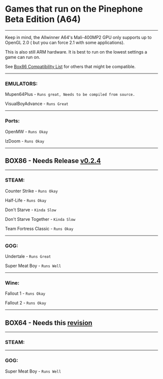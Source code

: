 # Games that run on the Pinephone Beta Edition (A64)

-----------------------------------------------------

Keep in mind, the Allwinner A64's Mali-400MP2 GPU only supports up to OpenGL 2.0 ( but you can force 2.1 with some applications).

This is also still ARM hardware. It is best to run on the lowest settings a game can run on.

See [Box86 Compatibility List](https://box86.org/app/) for others that might be compatible.

------------

### EMULATORS:


Mupen64Plus - ```Runs great, Needs to be compiled from source.```

VisualBoyAdvance - ```Runs Great```

---

### Ports:

OpenMW - ```Runs Okay```

lzDoom - ```Runs Okay```

------------

## BOX86 - Needs Release [v0.2.4](https://github.com/ptitSeb/box86/archive/refs/tags/v0.2.4.tar.gz)

---

### STEAM:

Counter Strike - ```Runs Okay```

Half-Life - ```Runs Okay```

Don't Starve - ```Kinda Slow```

Don't Starve Together - ```Kinda Slow```

Team Fortress Classic - ```Runs Okay```

---

### GOG:

Undertale - ```Runs Great```

Super Meat Boy - ```Runs Well```

---

### Wine:

Fallout 1 - ```Runs Okay``` 

Fallout 2 - ```Runs Okay```

--------

## BOX64 - Needs this [revision](https://github.com/ptitSeb/box64/archive/fbb534917a028aaae2dd6b79900425dbe5617112.zip)

----



### STEAM:

---
 

### GOG:

Super Meat Boy - ```Runs Well```



